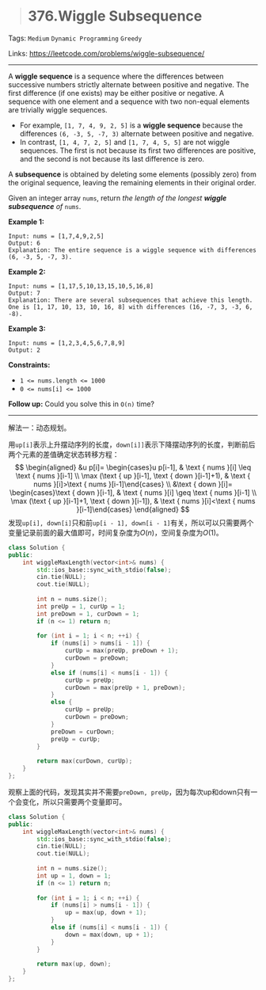 > # 376.Wiggle Subsequence

Tags: `Medium` `Dynamic Programming` `Greedy`

Links: https://leetcode.com/problems/wiggle-subsequence/

----

A **wiggle sequence** is a sequence where the differences between successive numbers strictly alternate between positive and negative. The first difference (if one exists) may be either positive or negative. A sequence with one element and a sequence with two non-equal elements are trivially wiggle sequences.

- For example, `[1, 7, 4, 9, 2, 5]` is a **wiggle sequence** because the differences `(6, -3, 5, -7, 3)` alternate between positive and negative.
- In contrast, `[1, 4, 7, 2, 5]` and `[1, 7, 4, 5, 5]` are not wiggle sequences. The first is not because its first two differences are positive, and the second is not because its last difference is zero.

A **subsequence** is obtained by deleting some elements (possibly zero) from the original sequence, leaving the remaining elements in their original order.

Given an integer array `nums`, return *the length of the longest **wiggle subsequence** of* `nums`.

**Example 1:**

```
Input: nums = [1,7,4,9,2,5]
Output: 6
Explanation: The entire sequence is a wiggle sequence with differences (6, -3, 5, -7, 3).
```

**Example 2:**

```
Input: nums = [1,17,5,10,13,15,10,5,16,8]
Output: 7
Explanation: There are several subsequences that achieve this length.
One is [1, 17, 10, 13, 10, 16, 8] with differences (16, -7, 3, -3, 6, -8).
```

**Example 3:**

```
Input: nums = [1,2,3,4,5,6,7,8,9]
Output: 2
```

**Constraints:**

- `1 <= nums.length <= 1000`
- `0 <= nums[i] <= 1000`

**Follow up:** Could you solve this in `O(n)` time?

----

解法一：动态规划。

用`up[i]`表示上升摆动序列的长度，`down[i]]`表示下降摆动序列的长度，判断前后两个元素的差值确定状态转移方程：
$$
\begin{aligned}
&u p[i]= \begin{cases}u p[i-1], & \text { nums }[i] \leq \text { nums }[i-1] \\
\max (\text { up }[i-1], \text { down }[i-1]+1), & \text { nums }[i]>\text { nums }[i-1]\end{cases} \\
&\text { down }[i]= \begin{cases}\text { down }[i-1], & \text { nums }[i] \geq \text { nums }[i-1] \\
\max (\text { up }[i-1]+1, \text { down }[i-1]), & \text { nums }[i]<\text { nums }[i-1]\end{cases}
\end{aligned}
$$
发现`up[i], down[i]`只和前`up[i - 1], down[i - 1]`有关，所以可以只需要两个变量记录前面的最大值即可，时间复杂度为$O(n)$，空间复杂度为$O(1)$。

```c++
class Solution {
public:
    int wiggleMaxLength(vector<int>& nums) {
        std::ios_base::sync_with_stdio(false);
        cin.tie(NULL);
        cout.tie(NULL);
        
        int n = nums.size();
        int preUp = 1, curUp = 1;
        int preDown = 1, curDown = 1;
        if (n <= 1) return n;
        
        for (int i = 1; i < n; ++i) {
            if (nums[i] > nums[i - 1]) {
                curUp = max(preUp, preDown + 1);
                curDown = preDown;
            }
            else if (nums[i] < nums[i - 1]) {
                curUp = preUp;
                curDown = max(preUp + 1, preDown);
            }
            else {
                curUp = preUp;
                curDown = preDown;
            }
            preDown = curDown;
            preUp = curUp;
        }
        
        return max(curDown, curUp);
    }
};
```

观察上面的代码，发现其实并不需要`preDown, preUp`，因为每次up和down只有一个会变化，所以只需要两个变量即可。

```c++
class Solution {
public:
    int wiggleMaxLength(vector<int>& nums) {
        std::ios_base::sync_with_stdio(false);
        cin.tie(NULL);
        cout.tie(NULL);
        
        int n = nums.size();
        int up = 1, down = 1;
        if (n <= 1) return n;
        
        for (int i = 1; i < n; ++i) {
            if (nums[i] > nums[i - 1]) {
                up = max(up, down + 1);
            }
            else if (nums[i] < nums[i - 1]) {
                down = max(down, up + 1);
            }
        }
        
        return max(up, down);
    }
};
```

